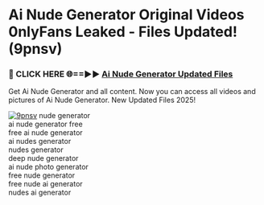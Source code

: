 # Ai Nude Generator Original Videos 0nlyFans Leaked - Files Updated! (9pnsv)

<h3>🔴 CLICK HERE 🌐==►► <a href="https://tinyurl.com/yrmya6cz" rel="nofollow">Ai Nude Generator Updated Files</a></h3>

Get Ai Nude Generator and all content. Now you can access all videos and pictures of Ai Nude Generator. New Updated Files 2025!

[![9pnsv](https://i.imgur.com/FMdXYCs.gif)](https://tinyurl.com/yrmya6cz)
nude generator<br>
ai nude generator free<br>
free ai nude generator<br>
ai nudes generator<br>
nudes generator<br>
deep nude generator<br>
ai nude photo generator<br>
free nude generator<br>
free nude ai generator<br>
nudes ai generator